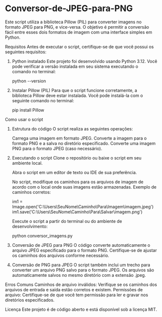 # Conversor-de-JPEG-para-PNG
Este script utiliza a biblioteca Pillow (PIL) para converter imagens no formato JPEG para PNG, e vice-versa. O objetivo é permitir a conversão fácil entre esses dois formatos de imagem com uma interface simples em Python.


Requisitos
    Antes de executar o script, certifique-se de que você possui os seguintes requisitos:

1. Python instalado
    Este projeto foi desenvolvido usando Python 3.12. Você pode verificar a versão instalada em seu sistema executando o comando no terminal:

    python --version

2. Instalar Pillow (PIL)
    Para que o script funcione corretamente, a biblioteca Pillow deve estar instalada. Você pode instalá-la com o seguinte comando no terminal:

    pip install Pillow


Como usar o script

1. Estrutura do código
    O script realiza as seguintes operações:

    Carrega uma imagem em formato JPEG.
    Converte a imagem para o formato PNG e a salva no diretório especificado.
    Converte uma imagem PNG para o formato JPEG (caso necessário).
   
2. Executando o script
    Clone o repositório ou baixe o script em seu ambiente local.

    Abra o script em um editor de texto ou IDE de sua preferência.

    No script, modifique os caminhos para os arquivos de imagem de acordo com o local onde suas imagens estão armazenadas. Exemplo de caminhos corretos:
   
    im1 = Image.open('C:\\Users\\SeuNome\\Caminho\\Para\\Imagem\\imagem.jpeg')
    im1.save('C:\\Users\\SeuNome\\Caminho\\Para\\Salvar\\imagem.png')
   
    Execute o script a partir do terminal ou do ambiente de desenvolvimento:
   
    python conversor_imagens.py
   
4. Conversão de JPEG para PNG
    O código converte automaticamente o arquivo JPEG especificado para o formato PNG. Certifique-se de ajustar os caminhos dos arquivos conforme necessário.

5. Conversão de PNG para JPEG
    O script também inclui um trecho para converter um arquivo PNG salvo para o formato JPEG. Os arquivos são automaticamente salvos no mesmo diretório com a extensão .jpeg.

Erros Comuns
    Caminhos de arquivo inválidos: Verifique se os caminhos dos arquivos de entrada e saída estão corretos e existem.
    Permissões de arquivo: Certifique-se de que você tem permissão para ler e gravar nos diretórios especificados.

Licença
    Este projeto é de código aberto e está disponível sob a licença MIT.
